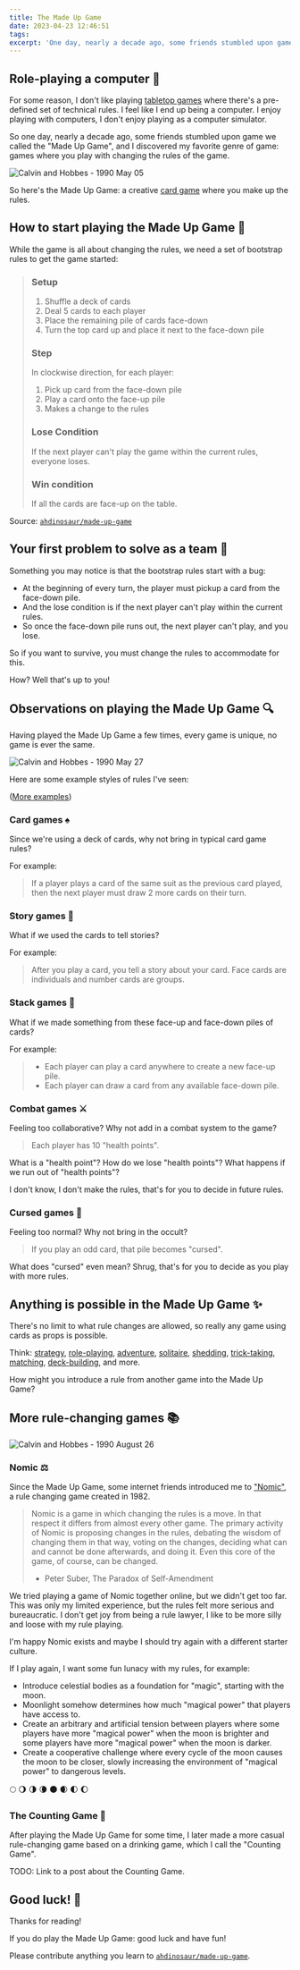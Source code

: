 ```yaml
---
title: The Made Up Game
date: 2023-04-23 12:46:51
tags:
excerpt: 'One day, nearly a decade ago, some friends stumbled upon game we called the "Made Up Game", and I discovered my favorite genre of game: games where you play with changing the rules of the game.'
---
```


## Role-playing a computer 🤖

For some reason, I don't like playing [tabletop games](https://en.wikipedia.org/wiki/Tabletop_game) where there's a pre-defined set of technical rules. I feel like I end up being a computer. I enjoy playing with computers, I don't enjoy playing as a computer simulator.

So one day, nearly a decade ago, some friends stumbled upon game we called the "Made Up Game", and I discovered my favorite genre of game: games where you play with changing the rules of the game.

![Calvin and Hobbes - 1990 May 05](./the-made-up-game/calvinball-1990-may-05.gif)

So here's the Made Up Game: a creative [card game](https://en.wikipedia.org/wiki/Card_game) where you make up the rules.

## How to start playing the Made Up Game 🏓

While the game is all about changing the rules, we need a set of bootstrap rules to get the game started:

> ### Setup
>
> 1. Shuffle a deck of cards
> 1. Deal 5 cards to each player
> 1. Place the remaining pile of cards face-down
> 1. Turn the top card up and place it next to the face-down pile
>
> ### Step
>
> In clockwise direction, for each player:
>
> 1. Pick up card from the face-down pile
> 1. Play a card onto the face-up pile
> 1. Makes a change to the rules
>
> ### Lose Condition
>
> If the next player can't play the game within the current rules, everyone loses.
>
> ### Win condition
>
> If all the cards are face-up on the table.
>

Source: [`ahdinosaur/made-up-game`](https://github.com/ahdinosaur/made-up-game)

## Your first problem to solve as a team 👥

Something you may notice is that the bootstrap rules start with a bug:

- At the beginning of every turn, the player must pickup a card from the face-down pile.
- And the lose condition is if the next player can't play within the current rules.
- So once the face-down pile runs out, the next player can't play, and you lose.

So if you want to survive, you must change the rules to accommodate for this.

How? Well that's up to you!

## Observations on playing the Made Up Game 🔍

Having played the Made Up Game a few times, every game is unique, no game is ever the same.

![Calvin and Hobbes - 1990 May 27](./the-made-up-game/calvinball-1990-may-27.jpg)

Here are some example styles of rules I've seen:

([More examples](https://github.com/ahdinosaur/made-up-game#example-rules))

### Card games ♠️

Since we're using a deck of cards, why not bring in typical card game rules?

For example:

> If a player plays a card of the same suit as the previous card played, then the next player must draw 2 more cards on their turn.

### Story games 👑

What if we used the cards to tell stories?

For example:

> After you play a card, you tell a story about your card. Face cards are individuals and number cards are groups.

### Stack games 🥪

What if we made something from these face-up and face-down piles of cards?

For example:

> - Each player can play a card anywhere to create a new face-up pile.
> - Each player can draw a card from any available face-down pile.

### Combat games ⚔

Feeling too collaborative? Why not add in a combat system to the game?

> Each player has 10 "health points".

What is a "health point"? How do we lose "health points"? What happens if we run out of "health points"?

I don't know, I don't make the rules, that's for you to decide in future rules.

### Cursed games 👻

Feeling too normal? Why not bring in the occult?

> If you play an odd card, that pile becomes "cursed".

What does "cursed" even mean? Shrug, that's for you to decide as you play with more rules.

## Anything is possible in the Made Up Game ✨

There's no limit to what rule changes are allowed, so really any game using cards as props is possible.

Think: [strategy](https://en.wikipedia.org/wiki/Abstract_strategy_game), [role-playing](https://en.wikipedia.org/wiki/Tabletop_role-playing_game), [adventure](https://en.wikipedia.org/wiki/Abstract_strategy_game), [solitaire](https://en.wikipedia.org/wiki/Patience_(game)), [shedding](https://en.wikipedia.org/wiki/List_of_shedding-type_games), [trick-taking](https://en.wikipedia.org/wiki/Trick-taking_game), [matching](https://en.wikipedia.org/wiki/Matching_game), [deck-building](https://en.wikipedia.org/wiki/Deck-building_game), and more.

How might you introduce a rule from another game into the Made Up Game?

## More rule-changing games 📚

![Calvin and Hobbes - 1990 August 26](./the-made-up-game/calvinball-1990-august-26.jpg)

### Nomic ⚖️

Since the Made Up Game, some internet friends introduced me to ["Nomic"](https://en.wikipedia.org/wiki/Nomic), a rule changing game created in 1982.

> Nomic is a game in which changing the rules is a move. In that respect it differs from almost every other game. The primary activity of Nomic is proposing changes in the rules, debating the wisdom of changing them in that way, voting on the changes, deciding what can and cannot be done afterwards, and doing it. Even this core of the game, of course, can be changed.
>
> - Peter Suber, The Paradox of Self-Amendment

We tried playing a game of Nomic together online, but we didn't get too far. This was only my limited experience, but the rules felt more serious and bureaucratic. I don't get joy from being a rule lawyer, I like to be more silly and loose with my rule playing.

I'm happy Nomic exists and maybe I should try again with a different starter culture.

If I play again, I want some fun lunacy with my rules, for example:

- Introduce celestial bodies as a foundation for "magic", starting with the moon.
- Moonlight somehow determines how much "magical power" that players have access to.
- Create an arbitrary and artificial tension between players where some players have more "magical power" when the moon is brighter and some players have more "magical power" when the moon is darker.
- Create a cooperative challenge where every cycle of the moon causes the moon to be closer, slowly increasing the environment of "magical power" to dangerous levels.

🌕 🌖 🌗 🌘 🌑 🌒 🌓 🌔

### The Counting Game 🔢

After playing the Made Up Game for some time, I later made a more casual rule-changing game based on a drinking game, which I call the "Counting Game".

TODO: Link to a post about the Counting Game.

## Good luck! 🙏

Thanks for reading!

If you do play the Made Up Game: good luck and have fun!

Please contribute anything you learn to [`ahdinosaur/made-up-game`](https://github.com/ahdinosaur/made-up-game).
